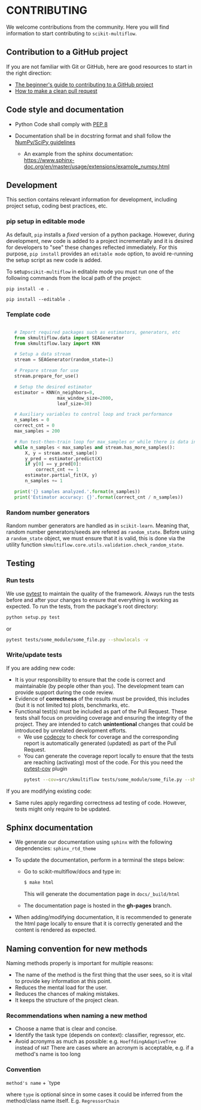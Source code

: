 # CONTRIBUTING

We welcome contributions from the community. Here you will find information to start contributing to `scikit-multiflow`.

## Contribution to a GitHub project
If you are not familiar with Git or GitHub, here are good resources to start in the right direction:
* [The beginner's guide to contributing to a GitHub project](https://akrabat.com/the-beginners-guide-to-contributing-to-a-github-project/)
* [How to make a clean pull request](https://github.com/MarcDiethelm/contributing/blob/master/README.md)

## Code style and documentation

* Python Code shall comply with [PEP 8](https://www.python.org/dev/peps/pep-0008/)

* Documentation shall be in docstring format and shall follow the
  [NumPy/SciPy guidelines](https://numpydoc.readthedocs.io/en/latest/format.html#docstring-standard)

  - An example from the sphinx documentation:  
    https://www.sphinx-doc.org/en/master/usage/extensions/example_numpy.html

## Development
This section contains relevant information for development, including project setup, coding best practices, etc.
 
### pip setup in editable mode
As default, `pip` installs a *fixed* version of a python package. However, during development, new code is added to a project incrementally and it is desired for developers to "see" these changes reflected immediately. For this purpose, `pip install` provides an `editable mode` option, to avoid re-running the setup script as new code is added.

To setup`scikit-multiflow` in editable mode you must run one of the following commands from the local path of the project:
```shell
pip install -e .
```
```shell
pip install --editable .
```

### Template code

```python
   
   # Import required packages such as estimators, generators, etc
   from skmultiflow.data import SEAGenerator
   from skmultiflow.lazy import KNN

   # Setup a data stream
   stream = SEAGenerator(random_state=1)

   # Prepare stream for use
   stream.prepare_for_use()    

   # Setup the desired estimator
   estimator = KNN(n_neighbors=8,
                   max_window_size=2000,
                   leaf_size=30)

   # Auxiliary variables to control loop and track performance
   n_samples = 0
   correct_cnt = 0
   max_samples = 200

   # Run test-then-train loop for max_samples or while there is data in the stream
   while n_samples < max_samples and stream.has_more_samples():
       X, y = stream.next_sample()
       y_pred = estimator.predict(X)
       if y[0] == y_pred[0]:
           correct_cnt += 1
       estimator.partial_fit(X, y)
       n_samples += 1

   print('{} samples analyzed.'.format(n_samples))   
   print('Estimator accuracy: {}'.format(correct_cnt / n_samples))
```

### Random number generators
Random number generators are handled as in `scikit-learn`. Meaning that, random number generators/seeds are refered as `random_state`. Before using a `random_state` object, we must ensure that it is valid, this is done via the utility function `skmultiflow.core.utils.validation.check_random_state`.

## Testing
### Run tests
We use [pytest](https://docs.pytest.org/) to maintain the quality of the framework. Always run the tests before and after your changes to ensure that everything is working as expected. To run the tests, from the package's root directory:
```bash
python setup.py test
```
or
```bash
pytest tests/some_module/some_file.py --showlocals -v
```


### Write/update tests
If you are adding new code:
* It is your responsibility to ensure that the code is correct and maintainable (by people other than you). The development team can provide support during the code review.
* Evidence of **correctness** of the results must be provided, this includes (but it is not limited to) plots, benchmarks, etc.
* Functional test(s) must be included as part of the Pull Request. These tests shall focus on providing coverage and ensuring the integrity of the project. They are intended to catch **unintentional** changes that could be introduced by unrelated development efforts.
  * We use [codecov](https://codecov.io/gh/scikit-multiflow/scikit-multiflow) to check for coverage and the corresponding report is automatically generated (updated) as part of the Pull Request.
  * You can generate the coverage report locally to ensure that the tests are reaching (activating) most of the code. For this you need the [pytest-cov](https://github.com/pytest-dev/pytest-cov) plugin
    ```bash
    pytest --cov=src/skmultiflow tests/some_module/some_file.py --showlocals -v
    ```

If you are modifying existing code:
* Same rules apply regarding correctness ad testing of code. However, tests might only require to be updated.

## Sphinx documentation
* We generate our documentation using `sphinx` with the following dependencies: `sphinx_rtd_theme` 
* To update the documentation, perform in a terminal the steps below:
    * Go to scikit-multiflow/docs and type in:  
      ``` bash
      $ make html
      ```
      This will generate the documentation page in `docs/_build/html`
     
    * The documentation page is hosted in the **gh-pages** branch.

* When adding/modifying documentation, it is recommended to generate the html page locally to ensure that it is correctly generated and the content is rendered as expected.

## Naming convention for new methods

Naming methods properly is important for multiple reasons:
- The name of the method is the first thing that the user sees, so it is vital to provide key information at this point.
- Reduces the mental load for the user.
- Reduces the chances of making mistakes.
- It keeps the structure of the project clean.

### Recommendations when naming a new method
- Choose a name that is clear and concise.
- Identify the task type (depends on context): classifier, regressor, etc.
- Avoid acronyms as much as possible: e.g. `HoeffdingAdaptiveTree` instead of `HAT`
  There are cases where an acronym is acceptable, e.g. if a method's name is too long

### Convention

`method's name` + `type

where `type` is optional since in some cases it could be inferred from the method/class name itself. E.g. `RegressorChain`